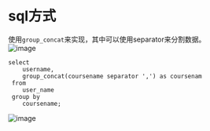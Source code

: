 # sql方式
使用`group_concat`来实现，其中可以使用separator来分割数据。  
![image](https://user-images.githubusercontent.com/96570699/188921922-cc6ed59f-5f09-4b93-bb2a-6f08822f9908.png)  
```
select 
    username,
    group_concat(coursename separator ',') as coursenam 
 from 
    user_name 
 group by 
    coursename;
 ```
![image](https://user-images.githubusercontent.com/96570699/188923540-3f6e6d79-7953-40dd-b9e0-cfc8fcfdfa1e.png)  


